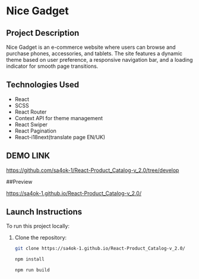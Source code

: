 # Nice Gadget

## Project Description
Nice Gadget is an e-commerce website where users can browse and purchase phones, accessories, and tablets. The site features a dynamic theme based on user preference, a responsive navigation bar, and a loading indicator for smooth page transitions.

## Technologies Used
- React
- SCSS
- React Router
- Context API for theme management
- React Swiper
- React Pagination
- React-i18next(translate page EN/UK)

## DEMO LINK
https://github.com/sa4ok-1/React-Product_Catalog-v_2.0/tree/develop

##Preview 

https://sa4ok-1.github.io/React-Product_Catalog-v_2.0/

## Launch Instructions
To run this project locally:

1. Clone the repository:
   ```bash
   git clone https://sa4ok-1.github.io/React-Product_Catalog-v_2.0/

   npm install
   
   npm run build
